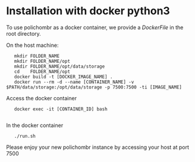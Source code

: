 # Installation with docker python3

To use polichombr as a docker container, we provide a *DockerFile*
in the root directory.

On the host machine:

```
   mkdir FOLDER_NAME
   mkdir FOLDER_NAME/opt
   mkdir FOLDER_NAME/opt/data/storage
   cd    FOLDER_NAME/opt
   docker build -t [DOCKER_IMAGE_NAME] .
   docker run --rm -d --name [CONTAINER_NAME] -v $PATH/data/storage:/opt/data/storage -p 7500:7500 -ti [IMAGE_NAME]
   ```
Access the docker container

```
   docker exec -it [CONTAINER_ID] bash
   
```
In the docker container

```  
   ./run.sh
  ```

Please enjoy your new polichombr instance by accessing your host at  port 7500

